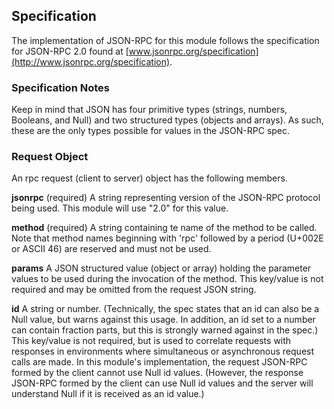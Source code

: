 
Specification
-------------

The implementation of JSON-RPC for this module follows the specification for JSON-RPC 2.0 found at
[www.jsonrpc.org/specification](http://www.jsonrpc.org/specification).


### Specification Notes

Keep in mind that JSON has four primitive types (strings, numbers, Booleans, and Null) and two
structured types (objects and arrays). As such, these are the only types possible for values in the
JSON-RPC spec.

### Request Object

An rpc request (client to server) object has the following members.

**jsonrpc** (required) A string representing version of the JSON-RPC protocol being used. This module will use
"2.0" for this value.

**method** (required) A string containing te name of the method to be called. Note that method names
beginning with 'rpc' followed by a period (U+002E or ASCII 46) are reserved and must not be used.

**params** A JSON structured value (object or array) holding the parameter values to be used during
the invocation of the method. This key/value is not required and may be omitted from the request
JSON string.

**id** A string or number. (Technically, the spec states that an id can also be a Null value, but
warns against this usage. In addition, an id set to a number can contain fraction parts, but this is
strongly warned against in the spec.) This key/value is not required, but is used to correlate
requests with responses in environments where simultaneous or asynchronous request calls are made.
In this module's implementation, the request JSON-RPC formed by the client cannot use Null id
values. (However, the response JSON-RPC formed by the client can use Null id values and the server
will understand Null if it is received as an id value.)
